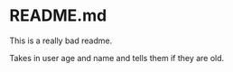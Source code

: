 # README.md
This is a really bad readme.

Takes in user age and name and tells them if they are old.